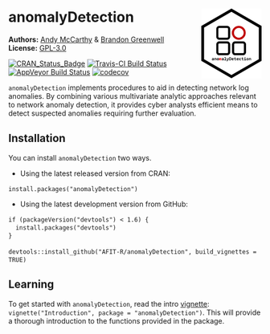 
<!-- README.md is generated from README.Rmd. Please edit that file -->
anomalyDetection <img src="tools/anomalyDetection-logo.png" align="right" width="120" height="139" />
=====================================================================================================

**Authors:** [Andy McCarthy](https://github.com/Andy-McCarthy) & [Brandon Greenwell](https://github.com/bgreenwell)<br/> **License:** [GPL-3.0](https://opensource.org/licenses/GPL-3.0)

[![CRAN\_Status\_Badge](http://www.r-pkg.org/badges/version/anomalyDetection)](https://cran.r-project.org/package=anomalyDetection) [![Travis-CI Build Status](https://travis-ci.org/AFIT-R/anomalyDetection.svg?branch=master)](https://travis-ci.org/AFIT-R/anomalyDetection) [![AppVeyor Build Status](https://ci.appveyor.com/api/projects/status/github/bradleyboehmke/anomalyDetection?branch=master&svg=true)](https://ci.appveyor.com/project/bradleyboehmke/anomalyDetection) [![codecov](https://codecov.io/gh/AFIT-R/anomalyDetection/branch/master/graph/badge.svg)](https://codecov.io/gh/AFIT-R/anomalyDetection)

`anomalyDetection` implements procedures to aid in detecting network log anomalies. By combining various multivariate analytic approaches relevant to network anomaly detection, it provides cyber analysts efficient means to detect suspected anomalies requiring further evaluation.

Installation
------------

You can install `anomalyDetection` two ways.

-   Using the latest released version from CRAN:

<!-- -->

    install.packages("anomalyDetection")

-   Using the latest development version from GitHub:

<!-- -->

    if (packageVersion("devtools") < 1.6) {
      install.packages("devtools")
    }

    devtools::install_github("AFIT-R/anomalyDetection", build_vignettes = TRUE)

Learning
--------

To get started with `anomalyDetection`, read the intro [vignette](https://cran.r-project.org/web/packages/anomalyDetection/vignettes/Introduction.html): `vignette("Introduction", package = "anomalyDetection")`. This will provide a thorough introduction to the functions provided in the package.
